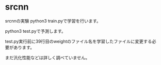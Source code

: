 # srcnn
srcnnの実験
python3 train.pyで学習を行います。

python3 test.pyで予測します。

test.py実行前に39行目のweightのファイル名を学習したファイルに変更する必要があります。

まだ汎化性能などは詳しく調べていません。
